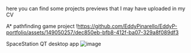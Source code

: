 here you can find some projects previews that I may have uploaded in my CV 



A* pathfinding game project
!https://github.com/EddyPinarello/EddyP-portfolio/assets/149050257/dec850eb-bfb8-412f-ba07-329a8f089df3


SpaceStation QT desktop app
![image](https://github.com/user-attachments/assets/ff00edd7-8835-42b9-85e9-e6c7cc480b4b)



